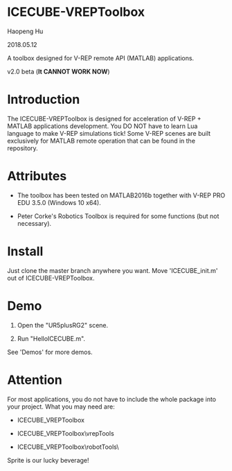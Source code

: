 # ICECUBE-VREPToolbox

Haopeng Hu

2018.05.12

A toolbox designed for V-REP remote API (MATLAB) applications.

v2.0 beta (**It CANNOT WORK NOW**)

# Introduction

The ICECUBE-VREPToolbox is designed for acceleration of V-REP + MATLAB applications development. You DO NOT have to learn Lua language to make V-REP simulations tick! Some V-REP scenes are built exclusively for MATLAB remote operation that can be found in the repository.

# Attributes

 - The toolbox has been tested on MATLAB2016b together with V-REP PRO EDU 3.5.0 (Windows 10 x64).

 - Peter Corke's Robotics Toolbox is required for some functions (but not necessary).

# Install

Just clone the master branch anywhere you want. Move 'ICECUBE_init.m' out of ICECUBE-VREPToolbox. 

# Demo

 1. Open the "UR5plusRG2" scene.

 2. Run "HelloICECUBE.m".

 See 'Demos' for more demos.

# Attention

For most applications, you do not have to include the whole package into your project. What you may need are:

 - ICECUBE_VREPToolbox

 - ICECUBE_VREPToolbox\vrepTools

 - ICECUBE_VREPToolbox\robotTools\

 Sprite is our lucky beverage!